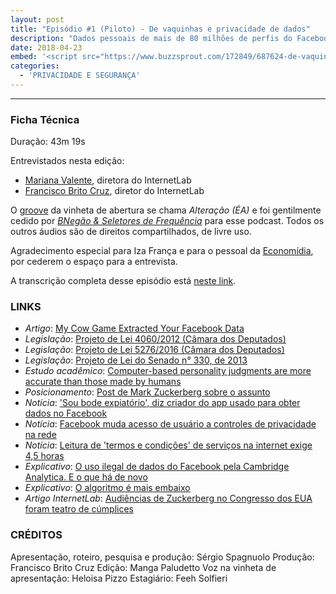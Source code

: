 ```yaml
---
layout: post
title: "Episódio #1 (Piloto) - De vaquinhas e privacidade de dados"
description: "Dados pessoais de mais de 80 milhões de perfis do Facebook foram parar nos servidores da Cambridge Analytica, uma secreta e polêmica consultoria que utiliza dados de redes sociais para fins eleitorais no mundo todo. O impacto disso é mais do que uma polêmica dos jornais - o mundo passou a ter um caso concreto sobre a exploração de dados pessoais para fins políticos e eleitorais. Mas, como isso afeta sua vida?"
date: 2018-04-23
embed: '<script src="https://www.buzzsprout.com/172849/687624-de-vaquinhas-e-privacidade-de-dados.js?player=small" type="text/javascript" charset="utf-8"></script>'
categories:
  - 'PRIVACIDADE E SEGURANÇA'
---
```


<hr>


### Ficha Técnica

Duração: 43m 19s

Entrevistados nesta edição:

- [Mariana Valente](https://twitter.com/mrnvlnt), diretora do InternetLab
- [Francisco Brito Cruz](https://twitter.com/fbritocruz), diretor do InternetLab

O [groove](https://www.youtube.com/watch?v=SaTjsYB8M5M) da vinheta de abertura se chama _Alteração (ÉA)_ e foi gentilmente cedido por _[BNegão & Seletores de Frequência](https://www.facebook.com/bnegaoseletores/)_ para esse podcast. Todos os outros áudios são de direitos compartilhados, de livre uso. 

Agradecimento especial para Iza França e para o pessoal da [Economídia](http://economidia.com.br/), por cederem o espaço para a entrevista. 

A transcrição completa desse episódio está [neste link](https://docs.google.com/document/d/17B0MD-kODLq7B5-0Nk8azUsIpalRhDDWxXF3glwXYQM/edit?usp=sharing).

### LINKS

- _Artigo_: [My Cow Game Extracted Your Facebook Data](https://www.theatlantic.com/technology/archive/2018/03/my-cow-game-extracted-your-facebook-data/556214/)
- _Legislação_: [Projeto de Lei 4060/2012 (Câmara dos Deputados)](http://www.camara.gov.br/proposicoesWeb/fichadetramitacao?idProposicao=548066&ord=1) 
- _Legislação_: [Projeto de Lei 5276/2016 (Câmara dos Deputados)](http://www.camara.gov.br/proposicoesWeb/fichadetramitacao?idProposicao=2084378)
- _Legislação_: [Projeto de Lei do Senado n° 330, de 2013](https://www25.senado.leg.br/web/atividade/materias/-/materia/113947)
- _Estudo acadêmico_: [Computer-based personality judgments are more accurate than those made by humans](http://www.pnas.org/content/112/4/1036/tab-article-info)
- _Posicionamento_: [Post de Mark Zuckerberg sobre o assunto](https://www.facebook.com/zuck/posts/10104712037900071)
- _Notícia_: ['Sou bode expiatório', diz criador do app usado para obter dados no Facebook](https://www1.folha.uol.com.br/mercado/2018/03/sou-bode-expiatorio-diz-criador-do-app-usado-para-obter-dados-no-facebook.shtml)
- _Notícia_: [Facebook muda acesso de usuário a controles de privacidade na rede](https://www1.folha.uol.com.br/mercado/2018/03/facebook-muda-politica-de-privacidade-e-usuario-podera-deletar-dados.shtml) 
- _Notícia_: [Leitura de 'termos e condições' de serviços na internet exige 4,5 horas](http://www1.folha.uol.com.br/tec/2017/12/1945132-leitura-de-termos-e-condicoes-de-servicos-na-internet-exige-45-horas.shtml)
- _Explicativo_: [O uso ilegal de dados do Facebook pela Cambridge Analytica. E o que há de novo](https://www.nexojornal.com.br/expresso/2018/03/19/O-uso-ilegal-de-dados-do-Facebook-pela-Cambridge-Analytica.-E-o-que-h%C3%A1-de-novo)
- _Explicativo_: [O algoritmo é mais embaixo](https://tab.uol.com.br/crise-facebook)
- _Artigo InternetLab_: [Audiências de Zuckerberg no Congresso dos EUA foram teatro de cúmplices](http://link.estadao.com.br/noticias/empresas,audiencias-de-zuckerberg-no-congresso-dos-eua-foi-teatro-de-cumplices,70002265377)

### CRÉDITOS
Apresentação, roteiro, pesquisa e produção: Sérgio Spagnuolo
Produção: Francisco Brito Cruz
Edição: Manga Paludetto
Voz na vinheta de apresentação: Heloisa Pizzo
Estagiário: Feeh Solfieri
